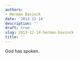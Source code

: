 ```yaml
---
authors:
- Herman Bavinck
date: '2013-12-14'
description: ''
draft: true
slug: 2013-12-14-herman-bavinck
title: ''
---
```

God has spoken.



